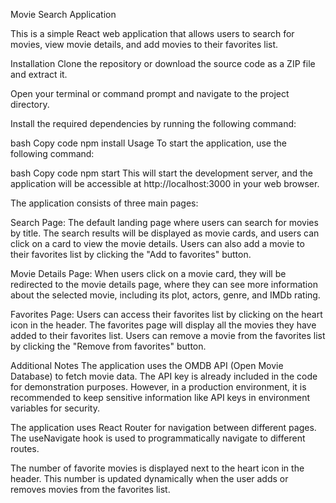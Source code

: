 Movie Search Application

This is a simple React web application that allows users to search for movies, view movie details, and add movies to their favorites list.


Installation
Clone the repository or download the source code as a ZIP file and extract it.

Open your terminal or command prompt and navigate to the project directory.

Install the required dependencies by running the following command:

bash
Copy code
npm install
Usage
To start the application, use the following command:

bash
Copy code
npm start
This will start the development server, and the application will be accessible at http://localhost:3000 in your web browser.

The application consists of three main pages:

Search Page: The default landing page where users can search for movies by title. The search results will be displayed as movie cards, and users can click on a card to view the movie details. Users can also add a movie to their favorites list by clicking the "Add to favorites" button.

Movie Details Page: When users click on a movie card, they will be redirected to the movie details page, where they can see more information about the selected movie, including its plot, actors, genre, and IMDb rating.

Favorites Page: Users can access their favorites list by clicking on the heart icon in the header. The favorites page will display all the movies they have added to their favorites list. Users can remove a movie from the favorites list by clicking the "Remove from favorites" button.

Additional Notes
The application uses the OMDB API (Open Movie Database) to fetch movie data. The API key is already included in the code for demonstration purposes. However, in a production environment, it is recommended to keep sensitive information like API keys in environment variables for security.

The application uses React Router for navigation between different pages. The useNavigate hook is used to programmatically navigate to different routes.

The number of favorite movies is displayed next to the heart icon in the header. This number is updated dynamically when the user adds or removes movies from the favorites list.


